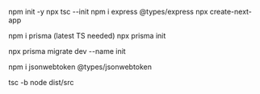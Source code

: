 npm init -y
npx tsc --init
npm i express @types/express
npx create-next-app



npm i prisma (latest TS needed)
npx prisma init
<!-- To create table on databases itself after defining in the schema -->
npx prisma migrate dev --name init


npm i jsonwebtoken @types/jsonwebtoken

tsc -b
node dist/src